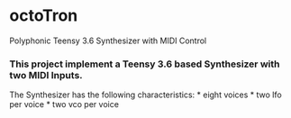 # octoTron
Polyphonic Teensy 3.6 Synthesizer with MIDI Control
### This project implement a Teensy 3.6 based Synthesizer with two MIDI Inputs.
The Synthesizer has the following characteristics:
    * eight voices
    * two lfo per voice
    * two vco per voice
    
